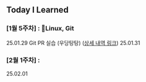 ## Today I Learned

### [1월 5주차] : Linux, Git

25.01.29 Git PR 실습 (우당탕탕) ([상세 내역 링크](https://github.com/100-hours-a-week/mello-til/blob/main/Jan/2025-01-29.md))
25.01.31

### [2월 1주차] : ## 
25.02.01

